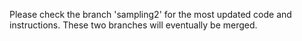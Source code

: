 Please check the branch 'sampling2' for the most updated code and instructions. These two branches will eventually be merged.
